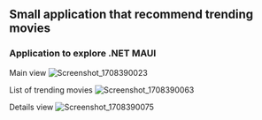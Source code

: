 ## Small application that recommend trending movies

### Application to explore .NET MAUI

Main view
![Screenshot_1708390023](https://github.com/aizzy1337/movie_recommendation/assets/31189382/b1131d4c-b70d-4fab-afdc-ec372caeee6c)

List of trending movies
![Screenshot_1708390063](https://github.com/aizzy1337/movie_recommendation/assets/31189382/c9d405d2-9e5e-40b8-94b1-11e3f577b87e)

Details view
![Screenshot_1708390075](https://github.com/aizzy1337/movie_recommendation/assets/31189382/3d686ce6-5829-41af-a9cd-ab784fc0c7d9)
